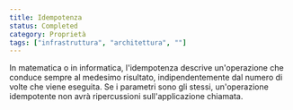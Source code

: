 ```yaml
---
title: Idempotenza
status: Completed
category: Proprietà
tags: ["infrastruttura", "architettura", ""]
---
```


In matematica o in informatica, l'idempotenza descrive un'operazione che conduce sempre al medesimo risultato, indipendentemente dal numero di volte che viene eseguita.
Se i parametri sono gli stessi, un'operazione idempotente non avrà ripercussioni sull'applicazione chiamata.
